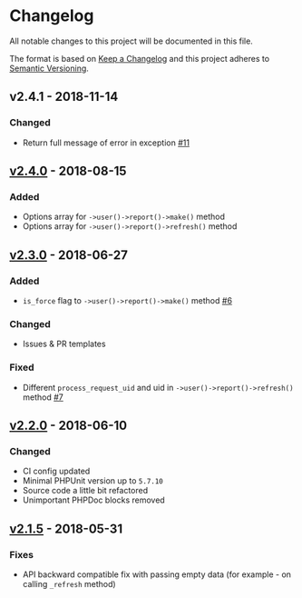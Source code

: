 # Changelog

All notable changes to this project will be documented in this file.

The format is based on [Keep a Changelog][keepachangelog] and this project adheres to [Semantic Versioning][semver].

## v2.4.1 - 2018-11-14

### Changed

- Return full message of error in exception [#11]

## [v2.4.0] - 2018-08-15

### Added

- Options array for `->user()->report()->make()` method
- Options array for `->user()->report()->refresh()` method

## [v2.3.0] - 2018-06-27

### Added

- `is_force` flag to `->user()->report()->make()` method [#6]

### Changed

- Issues & PR templates

### Fixed

- Different `process_request_uid` and uid in `->user()->report()->refresh()` method [#7]

## [v2.2.0] - 2018-06-10

### Changed

- CI config updated
- Minimal PHPUnit version up to `5.7.10`
- Source code a little bit refactored
- Unimportant PHPDoc blocks removed

## [v2.1.5] - 2018-05-31

### Fixes

- API backward compatible fix with passing empty data (for example - on calling `_refresh` method)

[v2.4.0]:https://github.com/avto-dev/b2b-api-php/compare/v2.3.0...v2.4.0
[v2.3.0]:https://github.com/avto-dev/b2b-api-php/compare/v2.2.0...v2.3.0
[v2.2.0]:https://github.com/avto-dev/b2b-api-php/compare/v2.1.5...v2.2.0
[v2.1.5]:https://github.com/avto-dev/b2b-api-php/compare/v2.1.4...v2.1.5

[#11]:https://github.com/avto-dev/b2b-api-php/issues/11
[#7]:https://github.com/avto-dev/b2b-api-php/issues/7
[#6]:https://github.com/avto-dev/b2b-api-php/issues/6

[keepachangelog]:https://keepachangelog.com/en/1.0.0/
[semver]:https://semver.org/spec/v2.0.0.html
